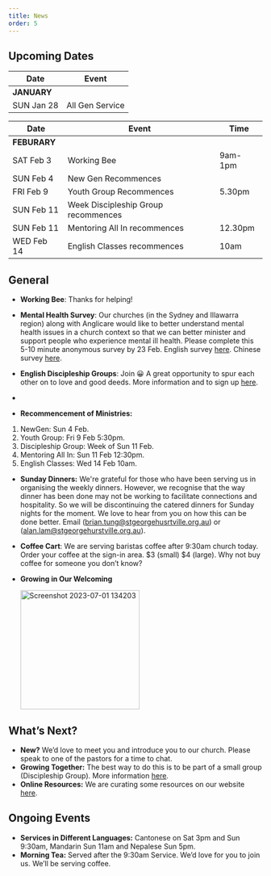 ```yaml
---
title: News
order: 5
---
```


## Upcoming Dates

| Date | Event |
| ----- | ----- |
| **JANUARY** | 
| SUN Jan 28 | All Gen Service |

| Date | Event | Time |
| ----- | ----- | ----- |
| **FEBURARY** | 
| SAT Feb 3 | Working Bee |9am-1pm |
| SUN Feb 4 | New Gen Recommences | 
| FRI Feb 9 | Youth Group Recommences | 5.30pm |
| SUN Feb 11 | Week Discipleship Group recommences |
| SUN Feb 11 | Mentoring All In recommences | 12.30pm |
| WED Feb 14 | English Classes recommences | 10am |

## General

- **Working Bee**: Thanks for helping!
- **Mental Health Survey**: Our churches (in the Sydney and Illawarra region) along with Anglicare would like to better understand mental health issues in a church context so that we can better minister and support people who experience mental ill health. Please complete this 5-10 minute anonymous survey by 23 Feb. English survey [here](https://forms.office.com/pages/responsepage.aspx?id=a4TV9b2J40q7h6Ul8dVj90QCMbGsUj9FkEI8yvLTMORUMDlWT01EQ0pZMlAxVEIxTkNRUUZFMTZSTi4u&origin=QRCode&qrcodeorigin=presentation). Chinese survey [here](https://forms.office.com/pages/responsepage.aspx?id=a4TV9b2J40q7h6Ul8dVj90QCMbGsUj9FkEI8yvLTMORUQjFCSEtISkEyTEFMM0laQUhIMzcxTFRaOC4u&origin=QRCode&qrcodeorigin=presentation).
 
-  **English Discipleship Groups**: Join 😀 A great opportunity to spur each other on to love and good deeds. More information and to sign up [here](https://stgeorgeshurstville.org.au/discipleship-groups).
-  
- **Recommencement of Ministries:**
1. NewGen: Sun 4 Feb. 
2. Youth Group: Fri 9 Feb 5:30pm. 
3. Discipleship Group: Week of Sun 11 Feb. 
4. Mentoring All In: Sun 11 Feb 12:30pm.
5. English Classes: Wed 14 Feb 10am.

- **Sunday Dinners:** We're grateful for those who have been serving us in organising the weekly dinners. However, we recognise that the way dinner has been done may not be working to facilitate connections and hospitality. So we will be discontinuing the catered dinners for Sunday nights for the moment. We love to hear from you on how this can be done better. Email (brian.tung@stgeorgehusrtville.org.au) or (alan.lam@stgeorgehurstville.org.au).

- **Coffee Cart**: We are serving baristas coffee after 9:30am church today. Order your coffee at the sign-in area. $3 (small) $4 (large). Why not buy coffee for someone you don’t know?

- **Growing in Our Welcoming**


  <img width="236" alt="Screenshot 2023-07-01 134203" src="https://github.com/stgeorgeshurstville/bulletin/assets/119166299/b540ac1c-0ba4-481e-90a5-5464939f7e4c">


## What’s Next?
- **New?** We’d love to meet you and introduce you to our church. Please speak to one of the pastors for a time to chat. 
- **Growing Together:** The best way to do this is to be part of a small group (Discipleship Group). More information [here](https://stgeorgeshurstville.org.au/discipleship-groups).
- **Online Resources:** We are curating some resources on our website [here](https://stgeorgeshurstville.org.au/lets-talk-about-christianity).  

## Ongoing Events
- **Services in Different Languages:** Cantonese on Sat 3pm and Sun 9:30am, Mandarin Sun 11am and Nepalese Sun 5pm. 
- **Morning Tea:** Served after the 9:30am Service. We’d love for you to join us. We’ll be serving coffee.

